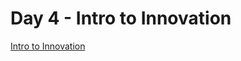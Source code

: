 # Day 4 - Intro to Innovation

[Intro to Innovation](https://international-entrepreneurship.teachable.com/courses/international-entrepreneurships/lectures/3487055)